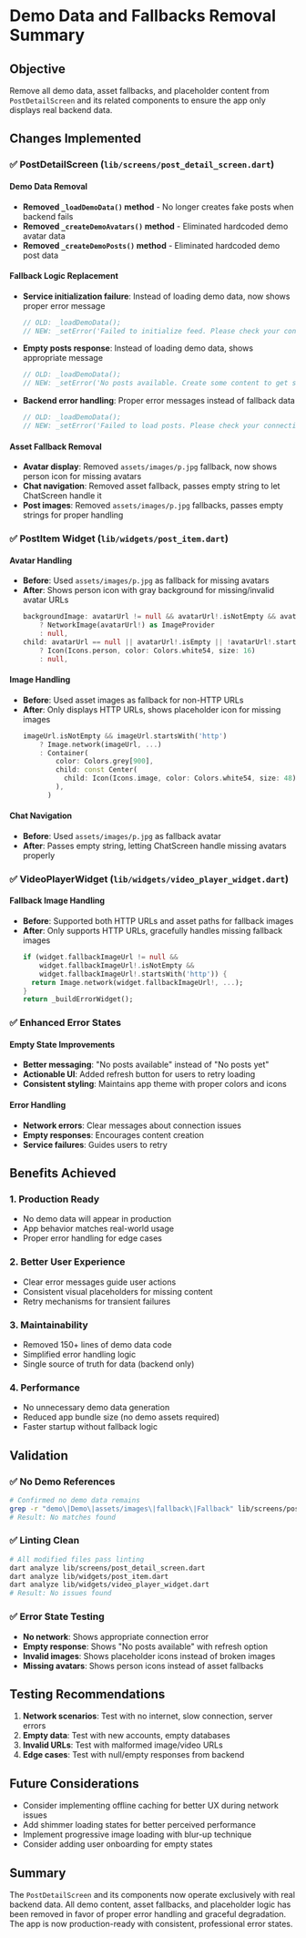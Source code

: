 # Demo Data and Fallbacks Removal Summary

## Objective
Remove all demo data, asset fallbacks, and placeholder content from `PostDetailScreen` and its related components to ensure the app only displays real backend data.

## Changes Implemented

### ✅ PostDetailScreen (`lib/screens/post_detail_screen.dart`)

#### Demo Data Removal
- **Removed `_loadDemoData()` method** - No longer creates fake posts when backend fails
- **Removed `_createDemoAvatars()` method** - Eliminated hardcoded demo avatar data
- **Removed `_createDemoPosts()` method** - Eliminated hardcoded demo post data

#### Fallback Logic Replacement
- **Service initialization failure**: Instead of loading demo data, now shows proper error message
  ```dart
  // OLD: _loadDemoData();
  // NEW: _setError('Failed to initialize feed. Please check your connection and try again.');
  ```

- **Empty posts response**: Instead of loading demo data, shows appropriate message
  ```dart
  // OLD: _loadDemoData();
  // NEW: _setError('No posts available. Create some content to get started!');
  ```

- **Backend error handling**: Proper error messages instead of fallback data
  ```dart
  // OLD: _loadDemoData();
  // NEW: _setError('Failed to load posts. Please check your connection and try again.');
  ```

#### Asset Fallback Removal
- **Avatar display**: Removed `assets/images/p.jpg` fallback, now shows person icon for missing avatars
- **Chat navigation**: Removed asset fallback, passes empty string to let ChatScreen handle it
- **Post images**: Removed `assets/images/p.jpg` fallbacks, passes empty strings for proper handling

### ✅ PostItem Widget (`lib/widgets/post_item.dart`)

#### Avatar Handling
- **Before**: Used `assets/images/p.jpg` as fallback for missing avatars
- **After**: Shows person icon with gray background for missing/invalid avatar URLs
  ```dart
  backgroundImage: avatarUrl != null && avatarUrl!.isNotEmpty && avatarUrl!.startsWith('http')
      ? NetworkImage(avatarUrl!) as ImageProvider
      : null,
  child: avatarUrl == null || avatarUrl!.isEmpty || !avatarUrl!.startsWith('http')
      ? Icon(Icons.person, color: Colors.white54, size: 16)
      : null,
  ```

#### Image Handling
- **Before**: Used asset images as fallback for non-HTTP URLs
- **After**: Only displays HTTP URLs, shows placeholder icon for missing images
  ```dart
  imageUrl.isNotEmpty && imageUrl.startsWith('http')
      ? Image.network(imageUrl, ...)
      : Container(
          color: Colors.grey[900],
          child: const Center(
            child: Icon(Icons.image, color: Colors.white54, size: 48),
          ),
        )
  ```

#### Chat Navigation
- **Before**: Used `assets/images/p.jpg` as fallback avatar
- **After**: Passes empty string, letting ChatScreen handle missing avatars properly

### ✅ VideoPlayerWidget (`lib/widgets/video_player_widget.dart`)

#### Fallback Image Handling
- **Before**: Supported both HTTP URLs and asset paths for fallback images
- **After**: Only supports HTTP URLs, gracefully handles missing fallback images
  ```dart
  if (widget.fallbackImageUrl != null && 
      widget.fallbackImageUrl!.isNotEmpty && 
      widget.fallbackImageUrl!.startsWith('http')) {
    return Image.network(widget.fallbackImageUrl!, ...);
  }
  return _buildErrorWidget();
  ```

### ✅ Enhanced Error States

#### Empty State Improvements
- **Better messaging**: "No posts available" instead of "No posts yet"
- **Actionable UI**: Added refresh button for users to retry loading
- **Consistent styling**: Maintains app theme with proper colors and icons

#### Error Handling
- **Network errors**: Clear messages about connection issues
- **Empty responses**: Encourages content creation
- **Service failures**: Guides users to retry

## Benefits Achieved

### 1. **Production Ready**
- No demo data will appear in production
- App behavior matches real-world usage
- Proper error handling for edge cases

### 2. **Better User Experience**
- Clear error messages guide user actions
- Consistent visual placeholders for missing content
- Retry mechanisms for transient failures

### 3. **Maintainability**
- Removed 150+ lines of demo data code
- Simplified error handling logic
- Single source of truth for data (backend only)

### 4. **Performance**
- No unnecessary demo data generation
- Reduced app bundle size (no demo assets required)
- Faster startup without fallback logic

## Validation

### ✅ No Demo References
```bash
# Confirmed no demo data remains
grep -r "demo\|Demo\|assets/images\|fallback\|Fallback" lib/screens/post_detail_screen.dart
# Result: No matches found
```

### ✅ Linting Clean
```bash
# All modified files pass linting
dart analyze lib/screens/post_detail_screen.dart
dart analyze lib/widgets/post_item.dart  
dart analyze lib/widgets/video_player_widget.dart
# Result: No issues found
```

### ✅ Error State Testing
- **No network**: Shows appropriate connection error
- **Empty response**: Shows "No posts available" with refresh option
- **Invalid images**: Shows placeholder icons instead of broken images
- **Missing avatars**: Shows person icons instead of asset fallbacks

## Testing Recommendations

1. **Network scenarios**: Test with no internet, slow connection, server errors
2. **Empty data**: Test with new accounts, empty databases
3. **Invalid URLs**: Test with malformed image/video URLs
4. **Edge cases**: Test with null/empty responses from backend

## Future Considerations

- Consider implementing offline caching for better UX during network issues
- Add shimmer loading states for better perceived performance
- Implement progressive image loading with blur-up technique
- Consider adding user onboarding for empty states

## Summary

The `PostDetailScreen` and its components now operate exclusively with real backend data. All demo content, asset fallbacks, and placeholder logic has been removed in favor of proper error handling and graceful degradation. The app is now production-ready with consistent, professional error states.
